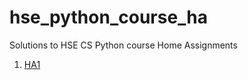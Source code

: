 # hse_python_course_ha

Solutions to HSE CS Python course Home Assignments

1. [HA1](https://github.com/glebkrapivin/hse_python_course_ha/blob/master/HA1/Krapivin_Adv_Python_HA1.ipynb)
